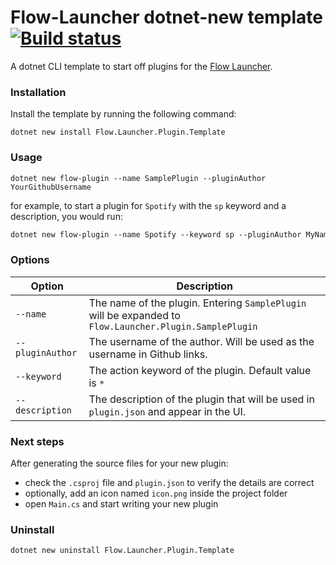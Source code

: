 Flow-Launcher dotnet-new template [![Build status](https://ci.appveyor.com/api/projects/status/nii6rmp022mn4yp6?svg=true)](https://ci.appveyor.com/project/JohnTheGr8/dotnet-template)
==================

A dotnet CLI template to start off plugins for the [Flow Launcher](https://github.com/Flow-Launcher/Flow.Launcher).

### Installation

Install the template by running the following command:

    dotnet new install Flow.Launcher.Plugin.Template

### Usage

    dotnet new flow-plugin --name SamplePlugin --pluginAuthor YourGithubUsername

for example, to start a plugin for `Spotify` with the `sp` keyword and a description, you would run:

```ps
dotnet new flow-plugin --name Spotify --keyword sp --pluginAuthor MyNameOnGithub --description "a Spotify plugin for Flow-Launcher"
```

### Options

| Option          | Description                                                                                             |
| --------------- | ------------------------------------------------------------------------------------------------------- |
| `--name`        | The name of the plugin. Entering `SamplePlugin` will be expanded to `Flow.Launcher.Plugin.SamplePlugin` |
| `--pluginAuthor`| The username of the author. Will be used as the username in Github links.                               |
| `--keyword`     | The action keyword of the plugin. Default value is `*`                                                  |
| `--description` | The description of the plugin that will be used in `plugin.json` and appear in the UI.                  |

### Next steps

After generating the source files for your new plugin:

- check the `.csproj` file and `plugin.json` to verify the details are correct
- optionally, add an icon named `icon.png` inside the project folder
- open `Main.cs` and start writing your new plugin

### Uninstall

    dotnet new uninstall Flow.Launcher.Plugin.Template
